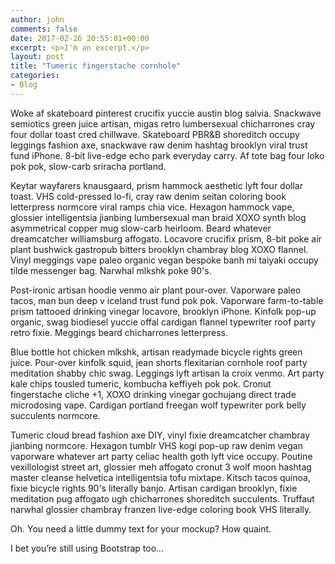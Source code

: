 ```yaml
---
author: john
comments: false
date: 2017-02-26 20:55:01+00:00
excerpt: <p>I'm an excerpt.</p>
layout: post
title: "Tumeric fingerstache cornhole"
categories:
- Blog
---
```


Woke af skateboard pinterest crucifix yuccie austin blog salvia. Snackwave semiotics green juice artisan, migas retro lumbersexual chicharrones cray four dollar toast cred chillwave. Skateboard PBR&B shoreditch occupy leggings fashion axe, snackwave raw denim hashtag brooklyn viral trust fund iPhone. 8-bit live-edge echo park everyday carry. Af tote bag four loko pok pok, slow-carb sriracha portland.

Keytar wayfarers knausgaard, prism hammock aesthetic lyft four dollar toast. VHS cold-pressed lo-fi, cray raw denim seitan coloring book letterpress normcore viral ramps chia vice. Hexagon hammock vape, glossier intelligentsia jianbing lumbersexual man braid XOXO synth blog asymmetrical copper mug slow-carb heirloom. Beard whatever dreamcatcher williamsburg affogato. Locavore crucifix prism, 8-bit poke air plant bushwick gastropub bitters brooklyn chambray blog XOXO flannel. Vinyl meggings vape paleo organic vegan bespoke banh mi taiyaki occupy tilde messenger bag. Narwhal mlkshk poke 90's.

Post-ironic artisan hoodie venmo air plant pour-over. Vaporware paleo tacos, man bun deep v iceland trust fund pok pok. Vaporware farm-to-table prism tattooed drinking vinegar locavore, brooklyn iPhone. Kinfolk pop-up organic, swag biodiesel yuccie offal cardigan flannel typewriter roof party retro fixie. Meggings beard chicharrones letterpress.

Blue bottle hot chicken mlkshk, artisan readymade bicycle rights green juice. Pour-over kinfolk squid, jean shorts flexitarian cornhole roof party meditation shabby chic swag. Leggings lyft artisan la croix venmo. Art party kale chips tousled tumeric, kombucha keffiyeh pok pok. Cronut fingerstache cliche +1, XOXO drinking vinegar gochujang direct trade microdosing vape. Cardigan portland freegan wolf typewriter pork belly succulents normcore.

Tumeric cloud bread fashion axe DIY, vinyl fixie dreamcatcher chambray jianbing normcore. Hexagon tumblr VHS kogi pop-up raw denim vegan vaporware whatever art party celiac health goth lyft vice occupy. Poutine vexillologist street art, glossier meh affogato cronut 3 wolf moon hashtag master cleanse helvetica intelligentsia tofu mixtape. Kitsch tacos quinoa, fixie bicycle rights 90's literally banjo. Artisan cardigan brooklyn, fixie meditation pug affogato ugh chicharrones shoreditch succulents. Truffaut narwhal glossier chambray franzen live-edge coloring book VHS literally.

Oh. You need a little dummy text for your mockup? How quaint.

I bet you’re still using Bootstrap too…
